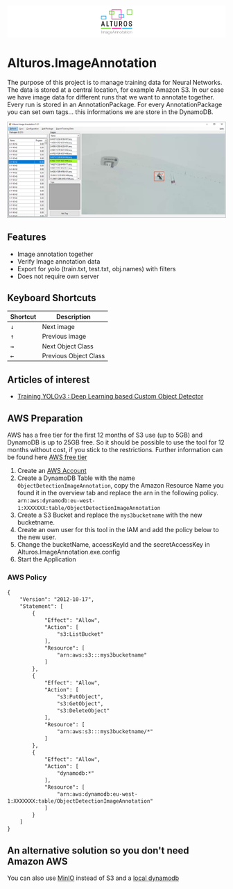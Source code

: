 ![Alturos.ImageAnnotation](doc/logo-banner.png)

# Alturos.ImageAnnotation

The purpose of this project is to manage training data for Neural Networks. The data is stored at a central location, for example Amazon S3.
In our case we have image data for different runs that we want to annotate together. Every run is stored in an AnnotationPackage.
For every AnnotationPackage you can set own tags... this informations we are store in the DynamoDB.

![object detection result](/doc/AlturosImageAnnotation.png)

## Features

 - Image annotation together
 - Verify Image annotation data
 - Export for yolo (train.txt, test.txt, obj.names) with filters
 - Does not require own server

## Keyboard Shortcuts

Shortcut | Description | 
--- | --- |
<kbd>↓</kbd> | Next image |
<kbd>↑</kbd> | Previous image |
<kbd>→</kbd> | Next Object Class |
<kbd>←</kbd> | Previous Object Class |

## Articles of interest

- [Training YOLOv3 : Deep Learning based Custom Object Detector](https://www.learnopencv.com/training-yolov3-deep-learning-based-custom-object-detector/)

## AWS Preparation

AWS has a free tier for the first 12 months of S3 use (up to 5GB) and DynamoDB is up to 25GB free. So it should be possible to use the tool for 12 months without cost, if you stick to the restrictions. Further information can be found here [AWS free tier](https://aws.amazon.com/de/free/)

1. Create an [AWS Account](https://portal.aws.amazon.com/billing/signup)
1. Create a DynamoDB Table with the name `ObjectDetectionImageAnnotation`, copy the Amazon Resource Name you found it in the overview tab and replace the arn in the following policy. `arn:aws:dynamodb:eu-west-1:XXXXXXX:table/ObjectDetectionImageAnnotation`
1. Create a S3 Bucket and replace the `mys3bucketname` with the new bucketname.
1. Create an own user for this tool in the IAM and add the policy below to the new user.
1. Change the bucketName, accessKeyId and the secretAccessKey in Alturos.ImageAnnotation.exe.config
1. Start the Application

### AWS Policy
```
{
    "Version": "2012-10-17",
    "Statement": [
        {
            "Effect": "Allow",
            "Action": [
                "s3:ListBucket"
            ],
            "Resource": [
                "arn:aws:s3:::mys3bucketname"
            ]
        },
        {
            "Effect": "Allow",
            "Action": [
                "s3:PutObject",
                "s3:GetObject",
                "s3:DeleteObject"
            ],
            "Resource": [
                "arn:aws:s3:::mys3bucketname/*"
            ]
        },
        {
            "Effect": "Allow",
            "Action": [
                "dynamodb:*"
            ],
            "Resource": [
                "arn:aws:dynamodb:eu-west-1:XXXXXXX:table/ObjectDetectionImageAnnotation"
            ]
        }
    ]
}
```

## An alternative solution so you don't need Amazon AWS

You can also use [MinIO](https://github.com/minio/minio) instead of S3 and a [local dynamodb]( https://docs.aws.amazon.com/amazondynamodb/latest/developerguide/DynamoDBLocal.html)
